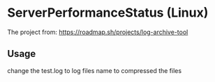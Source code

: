 # ServerPerformanceStatus (Linux)
The project from: https://roadmap.sh/projects/log-archive-tool
## Usage


change the test.log to log files name to compressed the files